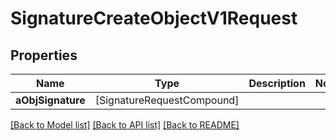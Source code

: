 # SignatureCreateObjectV1Request

## Properties
Name | Type | Description | Notes
------------ | ------------- | ------------- | -------------
**aObjSignature** | [SignatureRequestCompound] |  | 

[[Back to Model list]](../README.md#documentation-for-models) [[Back to API list]](../README.md#documentation-for-api-endpoints) [[Back to README]](../README.md)


